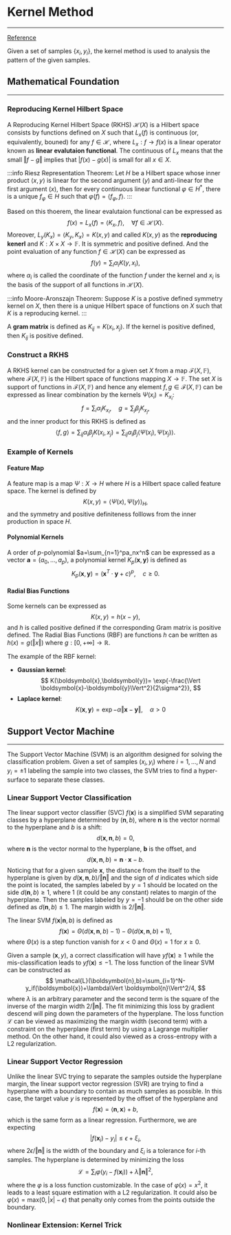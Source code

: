 # Kernel Method
---
[Reference](https://arxiv.org/pdf/math/0701907.pdf)

Given a set of samples $\lbrace x_i, y_i\rbrace$, the kernel method is used to analysis the pattern of the given samples. 

## Mathematical Foundation 
---

### Reproducing Kernel Hilbert Space

A Reproducing Kernel Hilbert Space (RKHS) $\mathcal{H}(X)$ is a Hilbert space consists by functions defined on $X$ such that $L_x(f)$ is continuous (or, equivalently, bouned) for any $f\in\mathcal{H}$, where $L_x:f\to f(x)$ is a linear operator known as **linear evalutaion functional**. The continuous of $L_x$ means that the small $\Vert f-g\Vert$ implies that $|f(x)-g(x)|$ is small for all $x\in X$. 

:::info Riesz Representation Theorem:
Let $H$ be a Hilbert space whose inner product $\langle x, y\rangle$ is linear for the second argument ($y$) and anti-linear for the first argument ($x$), then for every continuous linear functional $\varphi\in H^*$, there is a unique $f_\varphi\in H$ such that $\varphi(f)=\langle f_\varphi, f\rangle$. 
:::

Based on this thoerem, the linear evalutaion functional can be expressed as
$$
f(x)=L_x(f)=\langle K_x,f\rangle, \quad \forall f\in \mathcal{H}(X).
$$
Moreover, $L_y(K_x)=\langle K_y,K_x \rangle=K(x,y)$ and called $K(x,y)$ as the **reproducing kenerl** and $K:X\times X\to \mathbb{F}$. It is symmetric and positive defined. And the point evaluation of any function $f\in\mathcal{H}(X)$ can be expressed as 
$$
f(y)=\sum_i\alpha_iK(y,x_i),
$$ 
where $\alpha_i$ is called the coordinate of the function $f$ under the kernel and $x_i$ is the basis of the support of all functions in $\mathcal{H}(X)$.

:::info Moore-Aronszajn Theorem:
Suppose $K$ is a postive defined symmetry kernel on $X$, then there is a unique Hilbert space of functions on $X$ such that $K$ is a reproducing kernel.
:::

A **gram matrix** is defined as $K_{ij}=K(x_i,x_j)$. If the kernel is positive defined, then $K_{ij}$ is positive defined. 

### Construct a RKHS

A RKHS kernel can be constructed for a given set $X$ from a map $\mathcal{F}(X,\mathbb{F})$, where $\mathcal{F}(X,\mathbb{F})$ is the Hilbert space of functions mapping $X\to\mathbb{F}$. The set $X$ is support of functions in $\mathcal{F}(X,\mathbb{F})$ and hence any element $f,g\in\mathcal{F}(X,\mathbb{F})$ can be expressed as linear combination by the kernels $\Psi(x_i)=K_{x_i}$:
$$
f=\sum_i\alpha_iK_{x_i},\quad g=\sum_j\beta_jK_{x_j},
$$ 
and the inner product for this RKHS is defined as
$$
\langle f,g\rangle = \sum_{ij}\alpha_i\beta_jK(x_i,x_j)=\sum_{ij}\alpha_i\beta_j\langle \Psi(x_i),\Psi(x_j)\rangle.
$$

### Example of Kernels

#### Feature Map
A feature map is a map $\Psi:X\to H$ where $H$ is a Hilbert space called feature space. The kernel is defined by
$$
K(x,y)=\langle \Psi(x),\Psi(y)\rangle_H,
$$
and the symmetry and positive definiteness folllows from the inner production in space $H$. 

#### Polynomial Kernels
A order of $p$-polynomial $a=\sum_{n=1}^pa_nx^n$ can be expressed as a vector $\boldsymbol{a}=(a_0,\dots,a_p)$, a polynomial kernel $K_p(\boldsymbol{x},\boldsymbol{y})$ is defined as
$$
K_p(\boldsymbol{x},\boldsymbol{y})=(\boldsymbol{x}^T\cdot\boldsymbol{y}+c)^p,\quad c\ge 0.
$$

#### Radial Bias Functions
Some kernels can be expressed as
$$
K(x,y)=h(x-y),
$$
and $h$ is called positive defined if the corresponding Gram matrix is positive defined. The Radial Bias Functions (RBF) are functions $h$ can be written as $h(x)=g(\Vert x\Vert)$ where $g:[0,+\infty]\to \mathbb{R}$. 

The example of the RBF kernel: 
* **Gaussian kernel**:
$$
K(\boldsymbol{x},\boldsymbol{y})= \exp{-\frac{\Vert \boldsymbol{x}-\boldsymbol{y}\Vert^2}{2\sigma^2}},
$$
* **Laplace kernel**:
$$
K(\boldsymbol{x},\boldsymbol{y})=\exp{-\alpha\Vert \boldsymbol{x}-\boldsymbol{y}\Vert},\quad \alpha>0
$$


## Support Vector Machine
---

The Support Vector Machine (SVM) is an algorithm designed for solving the classification problem. Given a set of samples $(x_i,y_i)$ where $i=1,\dots,N$ and $y_i=\pm 1$ labeling the sample into two classes, the SVM tries to find a hyper-surface to separate these classes.

### Linear Support Vector Classification

The linear support vector classifier (SVC) $f(\boldsymbol{x})$ is a simplified SVM separating classes by a hyperplane determined by $(\boldsymbol{n}, b)$, where $\boldsymbol{n}$ is the vector normal to the hyperplane and $b$ is a shift:
$$
d(\boldsymbol{x},\boldsymbol{n},b) =0,
$$
where $\boldsymbol{n}$ is the vector normal to the hyperplane, $\boldsymbol{b}$ is the offset, and 
$$
d(\boldsymbol{x},\boldsymbol{n},b)=\boldsymbol{n}\cdot\boldsymbol{x}-b.
$$
Noticing that for a given sample $\boldsymbol{x}$, the distance from the itself to the hyperplane is given by $d(\boldsymbol{x},\boldsymbol{n},b)/\Vert \boldsymbol{n}\Vert$ and the sign of $d$ indicates which side the point is located, the samples labeled by $y=1$ should be located on the side 
$d(\boldsymbol{n},b) \ge 1$, where 1 (it could be any constant) relates to margin of the hyperplane. Then the samples labeled by $y=-1$ should be on the other side defined as
$d(\boldsymbol{n},b)\le 1$. The margin width is $2/\Vert\boldsymbol{n}\Vert$.

The linear SVM $f(\boldsymbol{x}|\boldsymbol{n},b)$ is defined as
$$
f(\boldsymbol{x}) = \Theta(d(\boldsymbol{x},\boldsymbol{n},b)-1)-\Theta(d(\boldsymbol{x},\boldsymbol{n},b)+1),
$$
where $\Theta(x)$ is a step function vanish for $x<0$ and $\Theta(x)=1$ for $x\ge 0$. 

Given a sample $(\boldsymbol{x},y)$, a correct classification will have $yf(\boldsymbol{x})\ge 1$ while the mis-classification leads to $yf(\boldsymbol{x})\le -1$. The loss function of the linear SVM can be constructed as
$$
\mathcal{L}(\boldsymbol{n},b)=\sum_{i=1}^N-y_if(\boldsymbol{x})+\lambda\Vert \boldsymbol{n}\Vert^2/4,
$$
where $\lambda$ is an arbitrary parameter and the second term is the square of the inverse of the margin width $2/\Vert\boldsymbol{n}\Vert$. The fit minimizing this loss by gradient descend will ping down the parameters of the hyperplane. The loss function $\mathcal{L}$ can be viewed as maximizing the margin width (second term) with a constraint on the hyperplane (first term) by using a Lagrange multiplier method. On the other hand, it could also viewed as a cross-entropy with a L2 regularization.


### Linear Support Vector Regression

Unlike the linear SVC trying to separate the samples outside the hyperplane margin, the linear support vector regression (SVR) are trying to find a hyperplane with a boundary to contain as much samples as possible. In this case, the target value $y$ is represented by the offset of the hyperplane and
$$
f(\boldsymbol{x})=\langle \boldsymbol{n},\boldsymbol{x}\rangle+b,
$$
which is the same form as a linear regression. Furthermore, we are expecting
$$
|f(\boldsymbol{x}_i)-y_i|\le \epsilon+\xi_i,
$$
where $2\epsilon/\Vert\boldsymbol{n}\Vert$ is the width of the boundary and $\xi_i$ is a tolerance for $i$-th samples. The hyperplane is determined by minimizing the loss
$$
\mathcal{L} = \sum_i\varphi(y_i-f(\boldsymbol{x}_i))+\lambda\Vert \boldsymbol{n}\Vert^2,
$$
where the $\varphi$ is a loss function customizable. In the case of $\varphi(x)=x^2$, it leads to a least square estimation with a L2 regularization. It could also be $\varphi(x)=\text{max}(0, |x|-\epsilon)$ that penalty only comes from the points outside the boundary. 

### Nonlinear Extension: Kernel Trick
